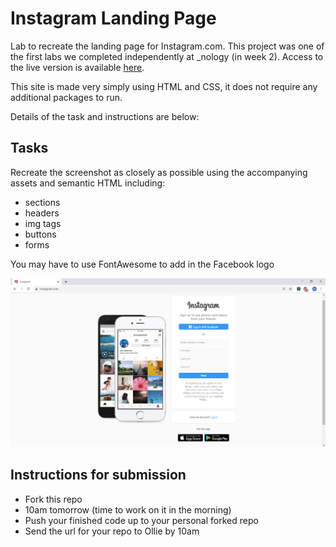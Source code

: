 # Instagram Landing Page
Lab to recreate the landing page for Instagram.com. This project was one of the first labs we completed independently at _nology (in week 2). Access to the live version is available [here](https://annikachauhan.github.io/instagram-landing-page/).

This site is made very simply using HTML and CSS, it does not require any additional packages to run.

Details of the task and instructions are below:

## Tasks


Recreate the screenshot as closely as possible using the accompanying assets and semantic HTML including:

* sections
* headers
* img tags
* buttons
* forms

You may have to use FontAwesome to add in the Facebook logo

![example](./example.png)

## Instructions for submission

- Fork this repo
- 10am tomorrow (time to work on it in the morning) 
- Push your finished code up to your personal forked repo
- Send the url for your repo to Ollie by 10am